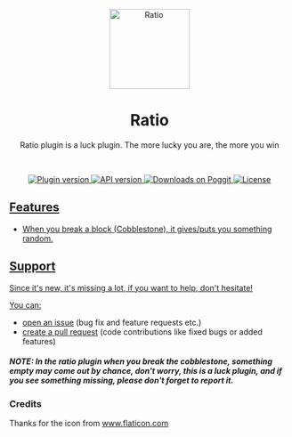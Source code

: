 <p align="center">
    <img src="https://github.com/xAliTura01/Ratio/blob/master/icon.png" width="144" height="144" alt="Ratio">
</p>

<h1 align="center">Ratio</h1>
<p align="center">Ratio plugin is a luck plugin. The more lucky you are, the more you win</p>

<br>
<p align="center">
    <a href="https://poggit.pmmp.io/p/Ratio">
        <img src="https://poggit.pmmp.io/shield.state/Ratio" alt="Plugin version">
    </a>
    <a href="https://github.com/pmmp/PocketMine-MP">
        <img src="https://poggit.pmmp.io/shield.api/Ratio" alt="API version">
    </a>
    <a href="https://poggit.pmmp.io/p/Ratio">
        <img src="https://poggit.pmmp.io/shield.dl/Ratio" alt="Downloads on Poggit">
    </a>
    <a href="https://github.com/xAliTura01/Ratio/blob/master/LICENSE">
        <img src="https://img.shields.io/badge/License-GPLv3-blue.svg" alt="License">
      </p>    

## Features
- When you break a block (Cobblestone), it gives/puts you something random.

## Support
Since it's new, it's missing a lot, if you want to help, don't hesitate!

You can:
- [open an issue](https://github.com/xAlİTura01/Ratio/issues) (bug fix and feature requests etc.)
- [create a pull request](https://github.com/xAliTura01/Ratio/pulls) (code contributions like fixed bugs or added features)

##### *NOTE:* In the ratio plugin when you break the cobblestone, something empty may come out by chance, don't worry, this is a luck plugin, and if you see something missing, please don't forget to report it.

### Credits
Thanks for the icon from www.flaticon.com
